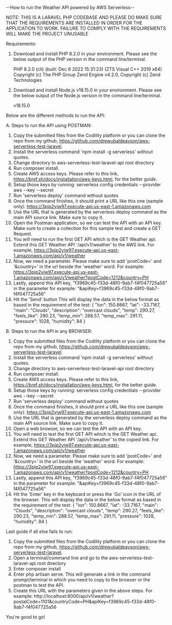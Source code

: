 --How to run the Weather API powered by AWS Serverless--

NOTE: THIS IS A LARAVEL PHP CODEBASE AND PLEASE DO MAKE SURE THAT THE REQUIREMENTS ARE INSTALLED IN ORDER FOR THE APPLICATION TO WORK. FAILURE TO COMPLY WITH THE REQUIREMENTS WILL MAKE THE PROJECT UNUSABLE

Requirements:
1. Download and install PHP 8.2.0 in your environment. Please see the below output of the PHP version in the command line/terminal.

    PHP 8.2.0 (cli) (built: Dec  6 2022 15:31:23) (ZTS Visual C++ 2019 x64)
    Copyright (c) The PHP Group
    Zend Engine v4.2.0, Copyright (c) Zend Technologies 

2. Download and install Node.js v18.15.0 in your environment. Please see the below output of the Node.js version in the command line/terminal.

    v18.15.0

Below are the different methods to run the API:

A. Steps to run the API using POSTMAN:
1. Copy the submitted files from the Codility platform or you can clone the repo from my github, https://github.com/drewubaldeayson/aws-serverless-test-laravel. 
2. Install the serverless command 'npm install -g serverless' without quotes.
2. Change directory to aws-serverless-test-laravel-api root directory
3. Run composer install. 
4. Create AWS access keys. Please refer to this link, https://bref.sh/docs/installation/aws-keys.html, for the better guide.
5. Setup those keys by running:
    serverless config credentials --provider aws --key <key> --secret <secret>
6. Run 'serverless deploy' command without quotes
7. Once the command finishes, it should print a URL like this one (sample only): 
https://3pjp2yiw97.execute-api.us-east-1.amazonaws.com
8. Use the URL that is generated by the serverless deploy command as the main API source link. Make sure to copy it.
9. Open the Postman application, so we can test the API with an API key. Make sure to create a collection for this sample test and create a GET Request.
10. You will need to run the first GET API which is the GET Weather api. Extend this GET Weather API '/api/v1/weather' to the AWS link. For example, https://3pjp2yiw97.execute-api.us-east-1.amazonaws.com/api/v1/weather
11. Now, we need a parameter. Please make sure to add 'postCode=' and '&country=' in the url beside the 'weather' word. For example: https://3pjp2yiw97.execute-api.us-east-1.amazonaws.com/api/v1/weather?postCode=1212&country=PH
12. Lastly, append this API key, "f3969c45-f33d-48f0-9ab7-f4f047725a56" in the parameter for example: "&apiKey=f3969c45-f33d-48f0-9ab7-f4f047725a56"
13. Hit the 'Send' button
This will display the data in the below format as based in the requirement of the test:
    {
        "lon": 150.8667,
        "lat": -33.7167,
        "main": "Clouds",
        "description": "overcast clouds",
        "temp": 290.27,
        "feels_like": 290.23,
        "temp_min": 288.57,
        "temp_max": 291.11,
        "pressure": 1028,
        "humidity": 84
    }




B. Steps to run the API in any BROWSER:
1. Copy the submitted files from the Codility platform or you can clone the repo from my github, https://github.com/drewubaldeayson/aws-serverless-test-laravel. 
2. Install the serverless command 'npm install -g serverless' without quotes.
2. Change directory to aws-serverless-test-laravel-api root directory
3. Run composer install. 
4. Create AWS access keys. Please refer to this link, https://bref.sh/docs/installation/aws-keys.html, for the better guide.
5. Setup those keys by running:
    serverless config credentials --provider aws --key <key> --secret <secret>
6. Run 'serverless deploy' command without quotes
7. Once the command finishes, it should print a URL like this one (sample only): 
https://3pjp2yiw97.execute-api.us-east-1.amazonaws.com
8. Use the URL that is generated by the serverless deploy command as the main API source link. Make sure to copy it.
9. Open a web browser, so we can test the API with an API key.
10. You will need to test the first GET API which is the GET Weather api. Extend this GET Weather API '/api/v1/weather' to the copied link. For example, https://3pjp2yiw97.execute-api.us-east-1.amazonaws.com/api/v1/weather
11. Now, we need a parameter. Please make sure to add 'postCode=' and '&country=' in the url beside the 'weather' word. For example: https://3pjp2yiw97.execute-api.us-east-1.amazonaws.com/api/v1/weather?postCode=1212&country=PH
12. Lastly, append this API key, "f3969c45-f33d-48f0-9ab7-f4f047725a56" in the parameter for example: "&apiKey=f3969c45-f33d-48f0-9ab7-f4f047725a56"
13. Hit the 'Enter' key in the keyboard or press the 'Go' icon in the URL of the browser.
This will display the data in the below format as based in the requirement of the test:
    {
        "lon": 150.8667,
        "lat": -33.7167,
        "main": "Clouds",
        "description": "overcast clouds",
        "temp": 290.27,
        "feels_like": 290.23,
        "temp_min": 288.57,
        "temp_max": 291.11,
        "pressure": 1028,
        "humidity": 84
    }


Last guide if all else fails to run:

1. Copy the submitted files from the Codility platform or you can clone the repo from my github, https://github.com/drewubaldeayson/aws-serverless-test-laravel. 
2. Open a terminal/command line and go to the aws-serverless-test-laravel-api root directory
3. Enter composer install
4. Enter php artisan serve. This will generate a link in the command prompt/terminal in which you need to copy to the browser or the postman to test the API.
5. Create this URL with the parameters given in the above steps. 
For example: http://localhost:8000/api/v1/weather?postalCode=1101&countryCode=PH&apiKey=f3969c45-f33d-48f0-9ab7-f4f047725a56


You're good to go!
